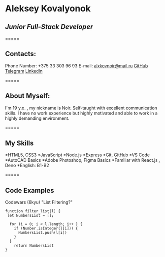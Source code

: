 
# **Aleksey Kovalyonok**
## *Junior Full-Stack Developer* 


=====
## Contacts:
Phone Number: +375 33 303 96 93
E-mail: alxkovnoir@mail.ru
[GitHub](https://github.com/AlekseyNoir)
[Telegram](https://t.me/alxkovnoir)
[LinkedIn](https://www.linkedin.com/in/aleksey-kovalyonok-795672225/)


=====

## About Myself:
I'm 19 y.o. , my nickname is Noir. Self-taught with excellent communication skills. I have no work experience but highly motivated and able to work in a highly demanding environment.


=====
## My Skills 
*HTML5, CSS3
*JavaScript 
*Node.js 
*Express
*Git, GitHub
*VS Code
*AutoCAD Basics
*Adobe Photoshop, Figma Basics
*Familiar with React.js , Deno
*English: B1-B2


=====
## Code Examples 
Codewars (6kyu) "List Filtering?" 
``` 
function filter_list(l) {
 let NumbersList = [];
   
  for (i = 0; i < l.length; i++ ) {
    if (Number.isInteger(l[i])) {
      NumbersList.push(l[i])
    }
  }
    return NumbersList
}
```
